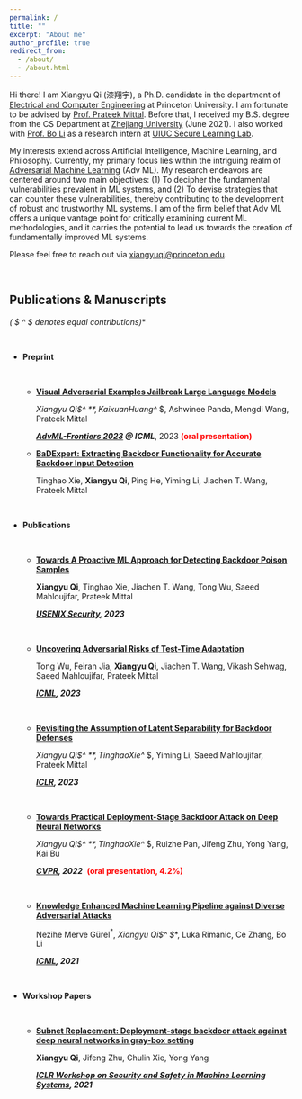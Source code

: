 ```yaml
---
permalink: /
title: ""
excerpt: "About me"
author_profile: true
redirect_from: 
  - /about/
  - /about.html
---
```






Hi there! I am Xiangyu Qi (漆翔宇), a Ph.D. candidate in the department of [Electrical and Computer Engineering](https://ece.princeton.edu) at Princeton University. I am fortunate to be advised by [Prof. Prateek Mittal](https://www.princeton.edu/~pmittal/index.html). Before that, I received my B.S. degree from the CS Department at [Zhejiang University](http://www.zju.edu.cn/english/) (June 2021). I also worked with [Prof. Bo Li](https://aisecure.github.io/) as a research intern at [UIUC Secure Learning Lab](https://aisecure.github.io).

My interests extend across Artificial Intelligence, Machine Learning, and Philosophy. Currently, my primary focus lies within the intriguing realm of [Adversarial Machine Learning](https://en.wikipedia.org/wiki/Adversarial_machine_learning) (Adv ML). My research endeavors are centered around two main objectives: (1) To decipher the fundamental vulnerabilities prevalent in ML systems, and (2) To devise strategies that can counter these vulnerabilities, thereby contributing to the development of robust and trustworthy ML systems. I am of the firm belief that Adv ML offers a unique vantage point for critically examining current ML methodologies, and it carries the potential to lead us towards the creation of fundamentally improved ML systems.

Please feel free to reach out via [xiangyuqi@princeton.edu]().

<br>



## Publications & Manuscripts

**( $ ^* $ denotes equal contributions)**

<br>

* **Preprint**

  <br>

  * **[Visual Adversarial Examples Jailbreak Large Language Models](https://arxiv.org/abs/2306.13213)**

    **Xiangyu Qi$^* $**, Kaixuan Huang$^* $, Ashwinee Panda, Mengdi Wang, Prateek Mittal

    ***[AdvML-Frontiers 2023](https://advml-frontier.github.io/) @ ICML***, 2023 <font color="red"> <b>(oral presentation)</b></font> 
    
  * **[BaDExpert: Extracting Backdoor Functionality for Accurate Backdoor Input Detection](https://arxiv.org/abs/2308.12439)**
  
    Tinghao Xie, **Xiangyu Qi**, Ping He, Yiming Li, Jiachen T. Wang, Prateek Mittal

<br>

* **Publications**

  <br>

  * **[Towards A Proactive ML Approach for Detecting Backdoor Poison Samples](https://arxiv.org/abs/2205.13616)**

    **Xiangyu Qi**, Tinghao Xie, Jiachen T. Wang, Tong Wu, Saeed Mahloujifar, Prateek Mittal

    ***[USENIX Security](https://www.usenix.org/conference/usenixsecurity23), 2023***

    <br>

  * **[Uncovering Adversarial Risks of Test-Time Adaptation](https://arxiv.org/abs/2301.12576)**

    Tong Wu, Feiran Jia, **Xiangyu Qi**, Jiachen T. Wang, Vikash Sehwag, Saeed Mahloujifar, Prateek Mittal

    ***[ICML](https://icml.cc/Conferences/2023/Dates), 2023***

    <br>

  * **[Revisiting the Assumption of Latent Separability for Backdoor Defenses](https://openreview.net/forum?id=_wSHsgrVali)**

    **Xiangyu Qi$^* $**, Tinghao Xie$^* $, Yiming Li, Saeed Mahloujifar, Prateek Mittal

    ***[ICLR](https://iclr.cc/Conferences/2023), 2023***

    <br>

  * **[Towards Practical Deployment-Stage Backdoor Attack on Deep Neural Networks](https://arxiv.org/abs/2111.12965)**

    **Xiangyu Qi$^* $**, Tinghao Xie$^* $, Ruizhe Pan, Jifeng Zhu, Yong Yang, Kai Bu

    ***[CVPR](https://cvpr2022.thecvf.com/), 2022***  <font color="red"> <b>(oral presentation, 4.2%)</b> </font>

    <br>

  * **[Knowledge Enhanced Machine Learning Pipeline against Diverse Adversarial Attacks](https://arxiv.org/abs/2106.06235)**

    Nezihe Merve Gürel$^*$, **Xiangyu Qi$^* $**, Luka Rimanic, Ce Zhang, Bo Li

    ***[ICML](https://icml.cc/Conferences/2021), 2021***

<br>

* **Workshop Papers**

  <br>

  * **[Subnet Replacement: Deployment-stage backdoor attack against deep neural networks in gray-box setting](https://arxiv.org/abs/2107.07240)**

    **Xiangyu Qi**, Jifeng Zhu, Chulin Xie, Yong Yang

    ***[ICLR Workshop on Security and Safety in Machine Learning Systems](https://aisecure-workshop.github.io/aml-iclr2021/), 2021***
